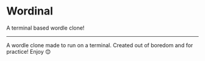# Wordinal
A terminal based wordle clone!
___

A wordle clone made to run on a terminal. 
Created out of boredom and for practice!
Enjoy 😊
